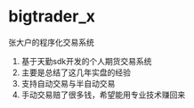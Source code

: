 # bigtrader_x
张大户的程序化交易系统

1. 基于天勤sdk开发的个人期货交易系统
2. 主要是总结了这几年实盘的经验
3. 支持自动交易与半自动交易
4. 手动交易赔了很多钱，希望能用专业技术赚回来
